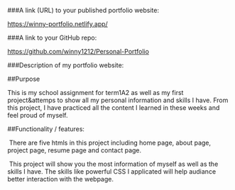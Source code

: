 ###A link (URL) to your published portfolio website:

https://winny-portfolio.netlify.app/

###A link to your GitHub repo:

https://github.com/winny1212/Personal-Portfolio 

###Description of my portfolio website:

   ##Purpose

  This is my school assignment for term1A2 as well as my first project&attemps  to show all my personal information and skills I have. From this project, I have practiced all the content I learned in these weeks and feel proud of myself.

   ##Functionality / features:

​     There are five htmls in this project including home page, about page, project page, resume page and contact page. 

​     This project will show you the most information of myself as well as the skills I have. The skills like powerful CSS  I applicated will help audiance better interaction with the webpage.